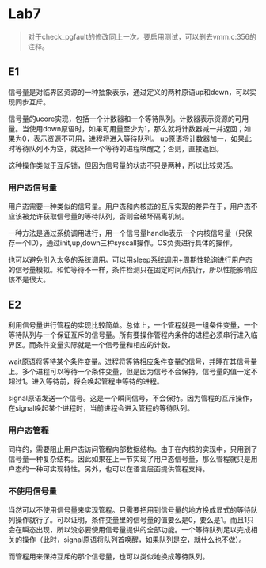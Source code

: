 # Lab7

> 对于check_pgfault的修改同上一次。要启用测试，可以删去vmm.c:356的注释。

## E1

信号量是对临界区资源的一种抽象表示，通过定义的两种原语up和down，可以实现同步互斥。

信号量的ucore实现，包括一个计数器和一个等待队列。计数器表示资源的可用量。当使用down原语时，如果可用量至少为1，那么就将计数器减一并返回；如果为0，表示资源不可用，进程将进入等待队列。 up原语将计数器加一，如果此时等待队列不为空，就选择一个等待的进程唤醒之；否则，直接返回。

这种操作类似于互斥锁，但因为信号量的状态不只是两种，所以比较灵活。

### 用户态信号量

用户态需要一种类似的信号量。用户态和内核态的互斥实现的差异在于，用户态不应该被允许获取信号量的等待队列，否则会破坏隔离机制。

一种方法是通过系统调用进行，用一个信号量handle表示一个内核信号量（只保存一个ID），通过init,up,down三种syscall操作。OS负责进行具体的操作。

也可以避免引入太多的系统调用。可以用sleep系统调用+周期性轮询进行用户态的信号量模拟。和忙等待不一样，条件检测只在固定时间点执行，所以性能影响应该不是很大。

## E2

利用信号量进行管程的实现比较简单。总体上，一个管程就是一组条件变量，一个等待队列与一个保证互斥的信号量。所有要操作管程内条件的进程必须串行进入临界区。而条件变量实际就是一个信号量和相应的计数。

wait原语将等待某个条件变量。进程将等待相应条件变量的信号，并睡在其信号量上。多个进程可以等待一个条件变量，但是因为信号不会保持，信号量的值一定不超过1。进入等待前，将会唤起管程中等待的进程。

signal原语发送一个信号。这是一个瞬间信号，不会保持。因为管程的互斥操作，在signal唤起某个进程时，当前进程会进入管程的等待队列。

### 用户态管程

同样的，需要阻止用户态访问管程内部数据结构。由于在内核的实现中，只用到了信号量一种复杂结构。因此如果在上一节实现了用户态信号量，那么管程就只是用户态的一种可实现特性。另外，也可以在语言层面提供管程支持。

### 不使用信号量

当然可以不使用信号量来实现管程。只需要把用到信号量的地方换成显式的等待队列操作就行了。可以证明，条件变量里的信号量的值要么是0，要么是1。而且1只会在瞬态出现，所以没必要使用信号量提供的全部功能。一个等待队列足以完成相关的操作（此时，signal原语将队列首唤醒，如果队列是空，就什么也不做）。

而管程用来保持互斥的那个信号量，也可以类似地换成等待队列。